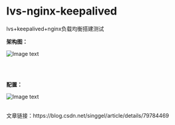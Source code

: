 # lvs-nginx-keepalived
lvs+keepalived+nginx负载均衡搭建测试

**架构图：**

![Image text](https://github.com/singgel/nginx-configTemplate/lvs-config/master/img/lvs-nginx.png)


<br>
<br>

**配置：**

![Image text](https://github.com/singgel/nginx-configTemplate/lvs-config/master/img/list.png)

<br>
文章链接：https://blog.csdn.net/singgel/article/details/79784469
